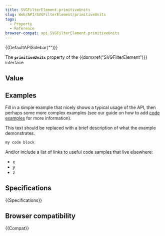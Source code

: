 ```yaml
---
title: SVGFilterElement.primitiveUnits
slug: Web/API/SVGFilterElement/primitiveUnits
tags:
  - Property
  - Reference
browser-compat: api.SVGFilterElement.primitiveUnits
---
```

{{DefaultAPISidebar("")}}

The **`primitiveUnits`** property of the {{domxref("SVGFilterElement")}} interface 

## Value



## Examples

Fill in a simple example that nicely shows a typical usage of the API, then perhaps some more complex examples (see our guide on how to add [code examples](/en-US/docs/MDN/Contribute/Structures/Code_examples) for more information).

This text should be replaced with a brief description of what the example demonstrates.

```js
my code block
```

And/or include a list of links to useful code samples that live elsewhere:

*   x
*   y
*   z

## Specifications

{{Specifications}}

## Browser compatibility

{{Compat}}


